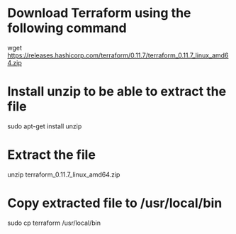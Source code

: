 # Download Terraform using the following command
wget https://releases.hashicorp.com/terraform/0.11.7/terraform_0.11.7_linux_amd64.zip

# Install unzip to be able to extract the file
sudo apt-get install unzip

# Extract the file
unzip terraform_0.11.7_linux_amd64.zip

# Copy extracted file to /usr/local/bin
sudo cp terraform /usr/local/bin
